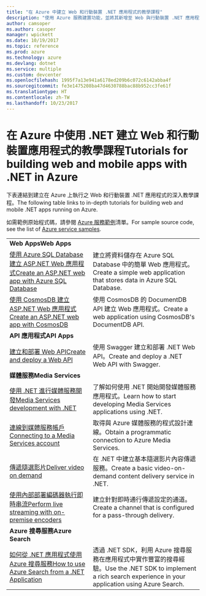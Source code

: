 ```yaml
---
title: "在 Azure 中建立 Web 和行動裝置 .NET 應用程式的教學課程"
description: "使用 Azure 服務建置功能，並將其新增至 Web 與行動裝置 .NET 應用程式的教學課程。"
author: camsoper
ms.author: casoper
manager: wpickett
ms.date: 10/19/2017
ms.topic: reference
ms.prod: azure
ms.technology: azure
ms.devlang: dotnet
ms.service: multiple
ms.custom: devcenter
ms.openlocfilehash: 1995f7a13e941a6178ed209b6c072c6142abba4f
ms.sourcegitcommit: fe3e1475208ba47d4630788bac88b952cc3fe61f
ms.translationtype: HT
ms.contentlocale: zh-TW
ms.lasthandoff: 10/23/2017
---
```

# <a name="tutorials-for-building-web-and-mobile-apps-with-net-in-azure"></a><span data-ttu-id="8141e-103">在 Azure 中使用 .NET 建立 Web 和行動裝置應用程式的教學課程</span><span class="sxs-lookup"><span data-stu-id="8141e-103">Tutorials for building web and mobile apps with .NET in Azure</span></span>

<span data-ttu-id="8141e-104">下表連結到建立在 Azure 上執行之 Web 和行動裝置 .NET 應用程式的深入教學課程。</span><span class="sxs-lookup"><span data-stu-id="8141e-104">The following table links to in-depth tutorials for building web and mobile .NET apps running on Azure.</span></span>

<span data-ttu-id="8141e-105">如需範例原始程式碼，請參閱 [Azure 服務範例](https://azure.microsoft.com/resources/samples/?platform=dotnet)清單。</span><span class="sxs-lookup"><span data-stu-id="8141e-105">For sample source code, see the list of [Azure service samples](https://azure.microsoft.com/resources/samples/?platform=dotnet).</span></span>

| | |
|---|---|
| <span data-ttu-id="8141e-106">**Web Apps**</span><span class="sxs-lookup"><span data-stu-id="8141e-106">**Web Apps**</span></span>||
| <span data-ttu-id="8141e-107">[使用 Azure SQL Database 建立 ASP.NET Web 應用程式][1]</span><span class="sxs-lookup"><span data-stu-id="8141e-107">[Create an ASP.NET web app with Azure SQL Database][1]</span></span> | <span data-ttu-id="8141e-108">建立將資料儲存在 Azure SQL Database 中的簡單 Web 應用程式。</span><span class="sxs-lookup"><span data-stu-id="8141e-108">Create a simple web application that stores data in Azure SQL Database.</span></span> | 
| <span data-ttu-id="8141e-109">[使用 CosmosDB 建立 ASP.NET Web 應用程式][2]</span><span class="sxs-lookup"><span data-stu-id="8141e-109">[Create an ASP.NET web app with CosmosDB][2]</span></span> | <span data-ttu-id="8141e-110">使用 CosmosDB 的 DocumentDB API 建立 Web 應用程式。</span><span class="sxs-lookup"><span data-stu-id="8141e-110">Create a web application using CosmosDB's DocumentDB API.</span></span> | 
| <span data-ttu-id="8141e-111">**API 應用程式**</span><span class="sxs-lookup"><span data-stu-id="8141e-111">**API Apps**</span></span>||
| <span data-ttu-id="8141e-112">[建立和部署 Web API][3]</span><span class="sxs-lookup"><span data-stu-id="8141e-112">[Create and deploy a Web API][3]</span></span> | <span data-ttu-id="8141e-113">使用 Swagger 建立和部署 .NET Web API。</span><span class="sxs-lookup"><span data-stu-id="8141e-113">Create and deploy a .NET Web API with Swagger.</span></span> | 
| <span data-ttu-id="8141e-114">**媒體服務**</span><span class="sxs-lookup"><span data-stu-id="8141e-114">**Media Services**</span></span> | |
| <span data-ttu-id="8141e-115">[使用 .NET 進行媒體服務開發][6]</span><span class="sxs-lookup"><span data-stu-id="8141e-115">[Media Services development with .NET][6]</span></span> | <span data-ttu-id="8141e-116">了解如何使用 .NET 開始開發媒體服務應用程式。</span><span class="sxs-lookup"><span data-stu-id="8141e-116">Learn how to start developing Media Services applications using .NET.</span></span> |
| <span data-ttu-id="8141e-117">[連線到媒體服務帳戶][7]</span><span class="sxs-lookup"><span data-stu-id="8141e-117">[Connecting to a Media Services account][7]</span></span> | <span data-ttu-id="8141e-118">取得與 Azure 媒體服務的程式設計連線。</span><span class="sxs-lookup"><span data-stu-id="8141e-118">Obtain a programmatic connection to  Azure Media Services.</span></span> |
| <span data-ttu-id="8141e-119">[傳遞隨選影片][4]</span><span class="sxs-lookup"><span data-stu-id="8141e-119">[Deliver video on demand][4]</span></span> | <span data-ttu-id="8141e-120">在 .NET 中建立基本隨選影片內容傳遞服務。</span><span class="sxs-lookup"><span data-stu-id="8141e-120">Create a basic video-on-demand content delivery service in .NET.</span></span> | 
| <span data-ttu-id="8141e-121">[使用內部部署編碼器執行即時串流][8]</span><span class="sxs-lookup"><span data-stu-id="8141e-121">[Perform live streaming with on-premise encoders ][8]</span></span> | <span data-ttu-id="8141e-122">建立針對即時通行傳遞設定的通道。</span><span class="sxs-lookup"><span data-stu-id="8141e-122">Create a channel that is configured for a pass-through delivery.</span></span> |
| <span data-ttu-id="8141e-123">**Azure 搜尋服務**</span><span class="sxs-lookup"><span data-stu-id="8141e-123">**Azure Search**</span></span>||
| <span data-ttu-id="8141e-124">[如何從 .NET 應用程式使用 Azure 搜尋服務][5]</span><span class="sxs-lookup"><span data-stu-id="8141e-124">[How to use Azure Search from a .NET Application][5]</span></span> | <span data-ttu-id="8141e-125">透過 .NET SDK，利用 Azure 搜尋服務在應用程式中實作豐富的搜尋經驗。</span><span class="sxs-lookup"><span data-stu-id="8141e-125">Use the .NET SDK to implement a rich search experience in your application using Azure Search.</span></span> | 



[1]: /azure/app-service-web/app-service-web-tutorial-dotnet-sqldatabase
[2]: /azure/documentdb/documentdb-dotnet-application
[3]: /azure/app-service-api/app-service-api-dotnet-get-started
[4]: /azure/media-services/media-services-dotnet-get-started
[5]: /azure/search/search-howto-dotnet-sdk
[6]: /azure/media-services/media-services-dotnet-how-to-use
[7]: /azure/media-services/media-services-dotnet-connect-programmatically
[8]: /azure/media-services/media-services-dotnet-live-encode-with-onpremises-encoders